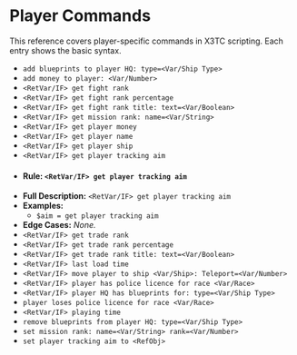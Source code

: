 # Player Commands

This reference covers player-specific commands in X3TC scripting. Each entry shows the basic syntax.

- `add blueprints to player HQ: type=<Var/Ship Type>`
- `add money to player: <Var/Number>`
- `<RetVar/IF> get fight rank`
- `<RetVar/IF> get fight rank percentage`
- `<RetVar/IF> get fight rank title: text=<Var/Boolean>`
- `<RetVar/IF> get mission rank: name=<Var/String>`
- `<RetVar/IF> get player money`
- `<RetVar/IF> get player name`
- `<RetVar/IF> get player ship`
- `<RetVar/IF> get player tracking aim`
- #### Rule: `<RetVar/IF> get player tracking aim`
- **Full Description:** `<RetVar/IF> get player tracking aim`
- **Examples:**
  - `$aim = get player tracking aim`
- **Edge Cases:** _None._
- `<RetVar/IF> get trade rank`
- `<RetVar/IF> get trade rank percentage`
- `<RetVar/IF> get trade rank title: text=<Var/Boolean>`
- `<RetVar/IF> last load time`
- `<RetVar/IF> move player to ship <Var/Ship>: Teleport=<Var/Number>`
- `<RetVar/IF> player has police licence for race <Var/Race>`
- `<RetVar/IF> player HQ has blueprints for: type=<Var/Ship Type>`
- `player loses police licence for race <Var/Race>`
- `<RetVar/IF> playing time`
- `remove blueprints from player HQ: type=<Var/Ship Type>`
- `set mission rank: name=<Var/String> rank=<Var/Number>`
- `set player tracking aim to <RefObj>`

